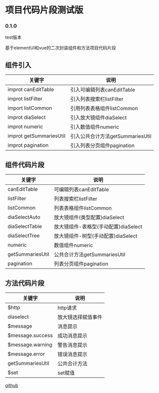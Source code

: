 # 项目代码片段测试版

### 0.1.0

test版本

基于elementUI和vue的二次封装组件和方法项目代码片段

## 组件引入  

| 关键字 | 说明 |
| --- | --- |
| improt canEditTable | 引入可编辑列表canEditTable |
| improt listFilter | 引入列表搜索栏listFilter |
| import listCommon | 引用列表表格组件listCommon |
| improt diaSelect | 引入放大镜组件diaSelect |
| improt numeric | 引入数值组件numeric |
| improt getSummariesUtil | 引入公共合计方法getSummariesUtil |
| improt pagination | 引入列表分页组件pagination |

## 组件代码片段  

| 关键字 | 说明 |
| --- | --- |
| canEditTable  | 可编辑列表canEditTable |
| listFilter | 列表搜索栏listFilter |
| listCommon | 列表表格组件listCommon |
| diaSelectAuto | 放大镜组件(类型配置)diaSelect |
| diaSelectTable | 放大镜组件-表格型(手动配置)diaSelect |
| diaSelectTree | 放大镜组件-树型(手动配置)diaSelect |
| numeric | 数值组件numeric |
| getSummariesUtil | 公共合计方法getSummariesUtil |
| pagination | 列表分页组件pagination |

## 方法代码片段  

| 关键字 | 说明 |
| --- | --- |
| $http  | http请求 |
| diaselect | 放大镜选择赋值事件 |
| $message | 消息提示 |
| $message.success | 成功消息提示 |
| $message.warning | 警告消息提示 |
| $message.error | 错误消息提示 |
| getSummariesUtil | 公共合计方法 |
| $set | set赋值 |

[github](https://github.com/zjy012110/vsco-dome)

